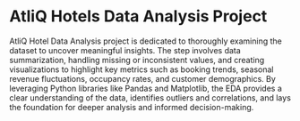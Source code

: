 # AtliQ Hotels Data Analysis Project

AtliQ Hotel Data Analysis project is dedicated to thoroughly examining the dataset to uncover meaningful insights. The step involves data summarization, handling missing or inconsistent values, and creating visualizations to highlight key metrics such as booking trends, seasonal revenue fluctuations, occupancy rates, and customer demographics. By leveraging Python libraries like Pandas and Matplotlib, the EDA provides a clear understanding of the data, identifies outliers and correlations, and lays the foundation for deeper analysis and informed decision-making.
